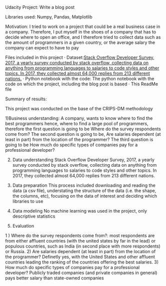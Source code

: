 Udacity Project: Write a blog post

Libraries used: Numpy, Pandas, Matplotlib

Motivation: I tried to work on a project that could be a real business case in a company. Therefore, I put myself in the shoes of a company that has to decide where to open an office, and I therefore tried to collect data such as the amount of programmers in a given country, or the average salary the company can expect to have to pay 

Files included in this project
·	Dataset:[Stack Overflow Developer Survey, 2017, a yearly survey conducted by stack overflow, collecting data on anything from programming languages to salaries to code styles and other topics. In 2017, they collected almost 64,000 replies from 213 different nations.](https://www.kaggle.com/datasets/stackoverflow/so-survey-2017)
·	Python notebook with the code: The python notebook with the code on which the project, including the blog post is based
·	This ReadMe file

Summary of results:

This project was conducted on the base of the CRIPS-DM methodology

1)Business understanding: 
A company, wants to know where to find the best programmers hence, where to find a large pool of programmers, therefore the first question is going to be Where do the survey respondents come from?
The second question is going to be, Are salaries dependent (at least in part) from the location of the programmer?
The third question is going to be How much do specific types of companies pay for a professional developer?

2) Data understanding
Stack Overflow Developer Survey, 2017, a yearly survey conducted by stack overflow, collecting data on anything from programming languages to salaries to code styles and other topics. In 2017, they collected almost 64,000 replies from 213 different nations.

3) Data preparation
This process included downloading and reading the data (a csv file), understating the structure of the data (i.e. the shape, the columns, etc), focusing on the data of interest and deciding which libraries to use

4) Data modeling
No machine learning was used in the project, only descriptive statistics

5) Evaluation

1 ) Where do the survey respondents come from?: most respondents are from either affluent countries (with the united states by far in the lead) or populous countries, such as India (in second place with more respondents) or Russia.
2) Are salaries dependent (at least in part) from the location of the programmer? Definetly yes, with the United States and other affluent countries leading the ranking of the countries offering the best salaries.
3) How much do specific types of companies pay for a professional developer? Publicly traded companies (and private companies in general) pays better salary than state-owned companies
